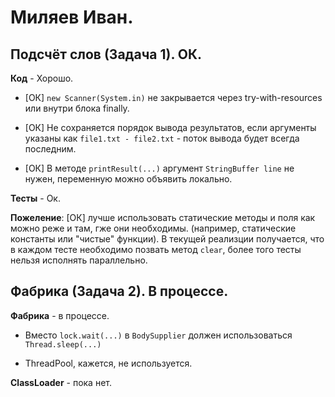 # Миляев Иван.

## Подсчёт слов (Задача 1). ОК.

**Код** - Хорошо.

- [ОК] `new Scanner(System.in)` не закрывается через try-with-resources или внутри блока finally.

- [ОК] Не сохраняется порядок вывода результатов, если аргументы указаны как `file1.txt - file2.txt` -
поток вывода будет всегда последним.

- [ОК] В методе `printResult(...)` аргумент `StringBuffer line` не нужен, переменную можно объявить локально.

**Тесты** - Ок.

**Пожеление**: [ОК] лучше использовать статические методы и поля как можно реже и там, гже они необходимы.
(например, статические константы или "чистые" функции).
В текущей реализции получается, что в каждом тесте необходимо позвать метод `clear`,
более того тесты нельзя исполнять параллельно.

## Фабрика (Задача 2). В процессе.

**Фабрика** - в процессе.

- Вместо `lock.wait(...)` в `BodySupplier` должен использоваться `Thread.sleep(...)`

- ThreadPool, кажется, не используется.

**ClassLoader** - пока нет.
